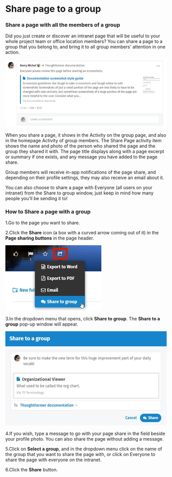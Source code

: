 # Share page to a group

### Share a page with all the members of a group

Did you just create or discover an intranet page that will be useful to your whole project team or office location members? You can share a page to a group that you belong to, and bring it to all group members' attention in one action.

![](../../.gitbook/assets/1%20%28107%29.jpg)



When you share a page, it shows in the Activity on the group page, and also in the homepage Activity of group members. The Share Page activity item shows the name and photo of the person who shared the page and the group they shared it with. The page title displays along with a page excerpt or summary if one exists, and any message you have added to the page share.  
  
Group members will receive in-app notifications of the page share, and depending on their profile settings, they may also receive an email about it.  
  
You can also choose to share a page with Everyone \(all users on your intranet\) from the Share to group window, just keep in mind how many people you'll be sending it to!

### How to Share a page with a group

1.Go to the page you want to share.

2.Click the **Share** icon \(a box with a curved arrow coming out of it\) in the **Page sharing buttons** in the page header.

![](../../.gitbook/assets/2%20%2841%29.jpg)

3.In the dropdown menu that opens, click **Share to group**. The **Share to a group** pop-up window will appear.  


![](../../.gitbook/assets/3%20%2865%29.jpg)



4.If you wish, type a message to go with your page share in the field beside your profile photo. You can also share the page without adding a message.

5.Click on **Select a group**, and in the dropdown menu click on the name of the group that you want to share the page with, or click on Everyone to share the page with everyone on the intranet.

6.Click the **Share** button.

